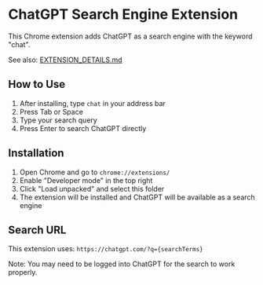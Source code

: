 # ChatGPT Search Engine Extension

This Chrome extension adds ChatGPT as a search engine with the keyword "chat".

See also: [EXTENSION_DETAILS.md](./EXTENSION_DETAILS.md)

## How to Use

1. After installing, type `chat` in your address bar
2. Press Tab or Space
3. Type your search query
4. Press Enter to search ChatGPT directly

## Installation

1. Open Chrome and go to `chrome://extensions/`
2. Enable "Developer mode" in the top right
3. Click "Load unpacked" and select this folder
4. The extension will be installed and ChatGPT will be available as a search engine

## Search URL

This extension uses: `https://chatgpt.com/?q={searchTerms}`

Note: You may need to be logged into ChatGPT for the search to work properly.